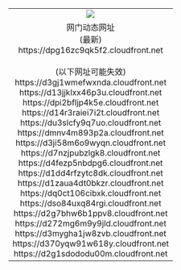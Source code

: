 ﻿<table>
  <tr></tr>
  <tr><td colspan=2 align=center><img src="https://dpg16zc9qk5f2.cloudfront.net/Up/oGate.jpg" /></td></tr>
  <tr><td colspan=2 align=center>网门动态网址<br/>(最新)
<br>https://dpg16zc9qk5f2.cloudfront.net
<br/><br/>(以下网址可能失效)
<br>https://d3gj1wmefwxnda.cloudfront.net
<br>https://d13jjklxx46p3u.cloudfront.net
<br>https://dpi2bfljp4k5e.cloudfront.net
<br>https://d14r3raiei7i2t.cloudfront.net
<br>https://du3slcfy9q7uo.cloudfront.net
<br>https://dmnv4m893p2a.cloudfront.net
<br>https://d3ji58m6o9wyqn.cloudfront.net
<br>https://d7nzjpubzlgk8.cloudfront.net
<br>https://d4fezp5nbdpg6.cloudfront.net
<br>https://d1dd4rfzytc8dk.cloudfront.net
<br>https://d1zaua4dt0bkzr.cloudfront.net
<br>https://dq0ct106cibxk.cloudfront.net
<br>https://dso84uxq84rgi.cloudfront.net
<br>https://d2g7bhw6b1ppv8.cloudfront.net
<br>https://d272mg6m9y9jld.cloudfront.net
<br>https://d3mygha1jw8zvb.cloudfront.net
<br>https://d370yqw91w618y.cloudfront.net
<br>https://d2g1sdododu00m.cloudfront.net
    </td>
  </tr>
</table>
